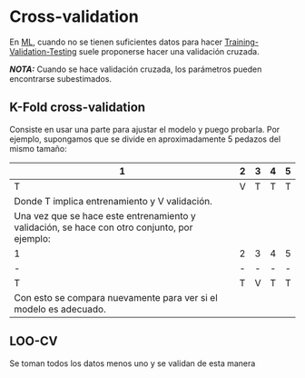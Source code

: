 # Cross-validation

En [ML](Machine%20Learning.md), cuando no se tienen suficientes datos para hacer [Training-Validation-Testing](Training-Validation-Testing.md) suele proponerse hacer una validación cruzada.

***NOTA:*** Cuando se hace validación cruzada, los parámetros pueden encontrarse subestimados.

## K-Fold cross-validation

Consiste en usar una parte para ajustar el modelo y puego probarla. Por ejemplo, supongamos que se divide en aproximadamente 5 pedazos del mismo tamaño:

|1|2|3|4|5|
|-|-|-|-|-|
|T|V|T|T|T|
|Donde T implica entrenamiento y V validación.|||||
|Una vez que se hace este entrenamiento y validación, se hace con otro conjunto, por ejemplo:|||||
|1|2|3|4|5|
|-|-|-|-|-|
|T|T|V|T|T|
|Con esto se compara nuevamente para ver si el modelo es adecuado.|||||

## LOO-CV

Se toman todos los datos menos uno y se validan de esta manera
